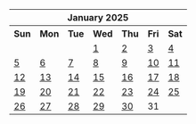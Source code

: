 <table align="center" border="0" cellpadding="0" cellspacing="0" class="month">
 <tr>
  <th class="month" colspan="7">
   January 2025
  </th>
 </tr>
 <tr>
  <th class="sun">
   Sun
  </th>
  <th class="mon">
   Mon
  </th>
  <th class="tue">
   Tue
  </th>
  <th class="wed">
   Wed
  </th>
  <th class="thu">
   Thu
  </th>
  <th class="fri">
   Fri
  </th>
  <th class="sat">
   Sat
  </th>
 </tr>
 <tr>
  <td class="noday">
  </td>
  <td class="noday">
  </td>
  <td class="noday">
  </td>
  <td class="wed">
   <a href="20250101.py">
    1
   </a>
  </td>
  <td class="thu">
   <a href="20250102.py">
    2
   </a>
  </td>
  <td class="fri">
   <a href="20250103.py">
    3
   </a>
  </td>
  <td class="sat">
   <a href="20250104.py">
    4
   </a>
  </td>
 </tr>
 <tr>
  <td class="sun">
   <a href="20250105.py">
    5
   </a>
  </td>
  <td class="mon">
   <a href="20250106.py">
    6
   </a>
  </td>
  <td class="tue">
   <a href="20250107.py">
    7
   </a>
  </td>
  <td class="wed">
   <a href="20250108.py">
    8
   </a>
  </td>
  <td class="thu">
   <a href="20250109.py">
    9
   </a>
  </td>
  <td class="fri">
   <a href="20250110.py">
    10
   </a>
  </td>
  <td class="sat">
   <a href="20250111.py">
    11
   </a>
  </td>
 </tr>
 <tr>
  <td class="sun">
   <a href="20250112.py">
    12
   </a>
  </td>
  <td class="mon">
   <a href="20250113.py">
    13
   </a>
  </td>
  <td class="tue">
   <a href="20250114.py">
    14
   </a>
  </td>
  <td class="wed">
   <a href="20250115.py">
    15
   </a>
  </td>
  <td class="thu">
   <a href="20250116.py">
    16
   </a>
  </td>
  <td class="fri">
   <a href="20250117.py">
    17
   </a>
  </td>
  <td class="sat">
   <a href="20250118.py">
    18
   </a>
  </td>
 </tr>
 <tr>
  <td class="sun">
   <a href="20250119.py">
    19
   </a>
  </td>
  <td class="mon">
   <a href="20250120.py">
    20
   </a>
  </td>
  <td class="tue">
   <a href="20250121.py">
    21
   </a>
  </td>
  <td class="wed">
   <a href="20250122.py">
    22
   </a>
  </td>
  <td class="thu">
   <a href="20250123.py">
    23
   </a>
  </td>
  <td class="fri">
   <a href="20250124.py">
    24
   </a>
  </td>
  <td class="sat">
   <a href="20250125.py">
    25
   </a>
  </td>
 </tr>
 <tr>
  <td class="sun">
   <a href="20250126.py">
    26
   </a>
  </td>
  <td class="mon">
   <a href="20250127.py">
    27
   </a>
  </td>
  <td class="tue">
   <a href="20250128.py">
    28
   </a>
  </td>
  <td class="wed">
   <a href="20250129.py">
    29
   </a>
  </td>
  <td class="thu">
   <a href="20250130.py">
    30
   </a>
  </td>
  <td class="fri">
   31
  </td>
  <td class="noday">
  </td>
 </tr>
</table>
